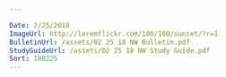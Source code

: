 ```yaml
---

Date: 2/25/2018
ImageUrl: http://loremflickr.com/100/100/sunset/?r=1
BulletinUrl: /assets/02 25 18 NW Bulletin.pdf
StudyGuideUrl: /assets/02 25 18 NW Study Guide.pdf
Sort: 180225
---
```

	
